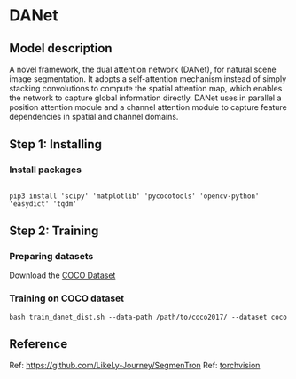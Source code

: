 # DANet

## Model description

A novel framework, the dual attention network (DANet), for natural scene image segmentation. 
It adopts a self-attention mechanism instead of simply stacking convolutions to compute the spatial attention map, which enables the network to capture global information directly.
DANet uses in parallel a position attention module and a channel attention module to capture feature dependencies in spatial and channel domains. 

## Step 1: Installing

### Install packages

```shell

pip3 install 'scipy' 'matplotlib' 'pycocotools' 'opencv-python' 'easydict' 'tqdm'

```

## Step 2: Training

### Preparing datasets

Download the [COCO Dataset](https://cocodataset.org/#home)

### Training on COCO dataset

```shell
bash train_danet_dist.sh --data-path /path/to/coco2017/ --dataset coco
```

## Reference 

Ref: https://github.com/LikeLy-Journey/SegmenTron
Ref: [torchvision](../../torchvision/pytorch/README.md)
